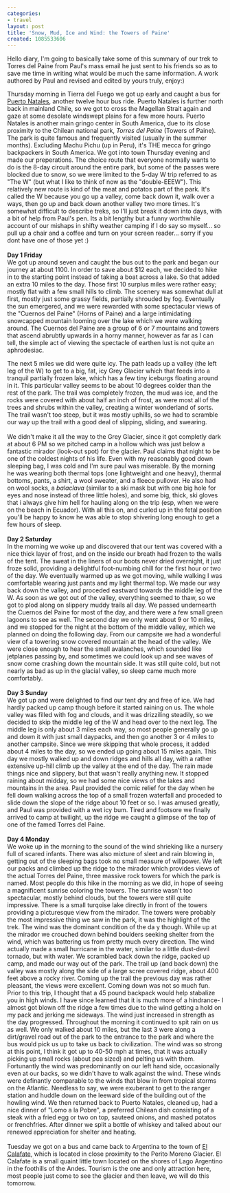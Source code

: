 ```yaml
---
categories:
- travel
layout: post
title: 'Snow, Mud, Ice and Wind: the Towers of Paine'
created: 1085533606
---
```

Hello diary, I'm going to basically take some of this summary of our trek to Torres del Paine from Paul's mass email he just sent to his friends so as to save me time in writing what would be much the same information.  A work authored by Paul and revised and edited by yours truly, enjoy:)   

Thursday morning in Tierra del Fuego we got up early and caught a bus for <a href="javascript:pm_setXY(176.674,-600.25)">Puerto Natales</a>, another twelve hour bus ride.  Puerto Natales is further north back in mainland Chile, so we got to cross the Magellan Strait again and gaze at some desolate windswept plains for a few more hours.  Puerto Natales is another main gringo center in South America, due to its close proximity to the Chilean national park, <em>Torres del Paine </em>(Towers of Paine).  The park is quite famous and frequently visited (usually in the summer months). Excluding Machu Pichu (up in Peru), it's THE mecca for gringo backpackers in South America.  We got into town Thursday evening and made our preperations.  The choice route that everyone normally wants to do is the 8-day circuit around the entire park, but some of the passes were blocked due to snow, so we were limited to the 5-day W trip referred to as "The W" (but what I like to think of now as the "double-EEEW"). This relatively new route is kind of the meat and potatos part of the park.  It's called the W because you go up a valley, come back down it, walk over a ways, then go up and back down another valley two more times.  It's somewhat difficult to describe treks, so I'll just break it down into days, with a bit of help from Paul's pen. Its a bit lengthy but a funny worthwhile account of our mishaps in shifty weather camping if I do say so myself... so pull up a chair and a coffee and turn on your screen reader... sorry if you dont have one of those yet :)<br /> <br /><strong>Day 1 Friday</strong><br />We got up around seven and caught the bus out to the park and began our journey at about 1100.  In order to save about $12 each, we decided to hike in to the starting point instead of taking a boat across a lake.  So that added an extra 10 miles to the day.  Those first 10 surplus miles were rather easy; mostly flat with a few small hills to climb.  The scenery was somewhat dull at first, mostly just some grassy fields, partially shrouded by fog.  Eventually the sun emergered, and we were rewarded with some spectacular views of the "Cuernos del Paine" (Horns of Paine) and a large intimidating snowcapped mountain looming over the lake which we were walking around.  The Cuernos del Paine are a group of 6 or 7 mountains and towers that ascend abrubtly upwards in a horny manner, however as far as I can tell, the simple act of viewing the spectacle of earthen lust is not quite an aphrodesiac.     

The next 5 miles we did were quite icy. The path leads up a valley (the left leg of the W) to get to a big, fat, icy Grey Glacier which that feeds into a tranquil partially frozen lake, which has a few tiny iceburgs floating around in it.  This particular valley seems to be about 10 degrees colder than the rest of the park.  The trail was completely frozen, the mud was ice, and the rocks were covered with about half an inch of frost, as were most all of the trees and shrubs within the valley, creating a winter wonderland of sorts.  The trail wasn't too steep, but it was mostly uphills, so we had to scramble our way up the trail with a good deal of slipping, sliding, and swearing.  <br /> <br />We didn't make it all the way to the Grey Glacier, since it got completly dark at about 6 PM so we pitched camp in a hollow which was just below a fantastic mirador (look-out spot) for the glacier.  Paul claims that night to be one of the coldest nights of his life. Even with my reasonably good down sleeping bag, I was cold and I'm sure paul was miserable.  By the morning he was wearing both thermal tops (one lightweight and one heavy), thermal bottoms, pants, a shirt, a wool sweater, and a fleece pullover.  He also had on wool socks, a <em>balaclava </em>(similar to a ski mask but with one big hole for eyes and nose instead of three little holes), and some big, thick, ski gloves that i always give him hell for hauling along on the trip (esp, when we were on the beach in Ecuador).  With all this on, and curled up in the fetal position you'll be happy to know he was able to stop shivering long enough to get a few hours of sleep.  <br /> <br /><strong>Day 2 Saturday</strong><br />In the morning we woke up and discovered that our tent was covered with a nice thick layer of frost, and on the inside our breath had frozen to the walls of the tent.  The sweat in the liners of our boots never dried overnight, it just froze solid, providing a delightful foot-numbing chill for the first hour or two of the day.  We eventually warmed up as we got moving, while walking I was comfortable wearing just pants and my light thermal top.  We made our way back down the valley, and proceded eastward towards the middle leg of the W.  As soon as we got out of the valley, everything seemed to thaw, so we got to plod along on slippery muddy trails all day.  We passed undernearth the Cuernos del Paine for most of the day, and there were a few small green lagoons to see as well.  The second day we only went about 9 or 10 miles, and we stopped for the night at the bottom of the middle valley, which we planned on doing the following day.  From our campsite we had a wonderful view of a towering snow covered mountain at the head of the valley. We were close enough to hear the small avalanches, which sounded like jetplanes passing by, and sometimes we could look up and see waves of snow come crashing down the mountain side.  It was still quite cold, but not nearly as bad as up in the glacial valley, so sleep came much more comfortably.<br /> <br /><strong>Day 3 Sunday</strong><br />We got up and were delighted to find our tent dry and free of ice.  We had hardly packed up camp though before it started raining on us.  The whole valley was filled with fog and clouds, and it was drizziling steadily, so we decided to skip the middle leg of the W and head over to the next leg.  The middle leg is only about 3 miles each way, so most people generally go up and down it with just small daypacks, and then go another 3 or 4 miles to another campsite.  Since we were skipping that whole process, it added about 4 miles to the day, so we ended up going about 15 miles again.  This day we mostly walked up and down ridges and hills all day, with a rather extensive up-hill climb up the valley at the end of the day.  The rain made things nice and slippery, but that wasn't really anything new.  It stopped raining about midday, so we had some nice views of the lakes and mountains in the area.  Paul provided the comic relief for the day when he fell down walking across the top of a small frozen waterfall and proceded to slide down the slope of the ridge about 10 feet or so.  I was amused greatly, and Paul was provided with a wet icy bum.  Tired and footsore we finally arrived to camp at twilight, up the ridge we caught a glimpse of the top of one of the famed Torres del Paine.<br /> <br /><strong>Day 4 Monday</strong><br />We woke up in the morning to the sound of the wind shrieking like a nursery full of scared infants.  There was also mixture of sleet and rain blowing in, getting out of the sleeping bags took no small measure of willpower.  We left our packs and climbed up the ridge to the mirador which provides views of the actual Torres del Paine, three massive rock towers for which the park is named.  Most people do this hike in the morning as we did, in hope of seeing a magnificent sunrise coloring the towers.  The sunrise wasn't too spectacular, mostly behind clouds, but the towers were still quite impressive.  There is a small turqoise lake directly in front of the towers providing a picturesque view from the mirador.  The towers were probably the most impressive thing we saw in the park, it was the highlight of the trek.  The wind was the dominant condition of the da
y though.  While up at the mirador we crouched down behind boulders seeking shelter from the wind, which was battering us from pretty much every direction.  The wind actually made a small hurricane in the water, similar to a little dust-devil tornado, but with water.  We scrambled back down the ridge, packed up camp, and made our way out of the park.  The trail up (and back down) the valley was mostly along the side of a large scree covered ridge, about 400 feet above a rocky river.  Coming up the trail the previous day was rather pleasant, the views were excellent.  Coming down was not so much fun.  Prior to this trip, I thought that a 45 pound backpack would help stabalize you in high winds.  I have since learned that it is much more of a hindrance- I almost got blown off the ridge a few times due to the wind getting a hold on my pack and jerking me sideways.  The wind just increased in strength as the day progressed.  Throughout the morning it continued to spit rain on us as well.  We only walked about 10 miles, but the last 3 were along a dirt/gravel road out of the park to the entrance to the park and where the bus would pick us up to take us back to civilization.  The wind was so strong at this point, I think it got up to 40-50 mph at times, that it was actually picking up small rocks (about pea sized) and pelting us with them.  Fortunantly the wind was predominantly on our left hand side, occasionally even at our backs, so we didn't have to walk against the wind.  These winds were definantly comparable to the winds that blow in from tropical storms on the Atlantic.  Needless to say, we were exuberant to get to the ranger station and huddle down on the leeward side of the building out of the howling wind.  We then returned back to Puerto Natales, cleaned up, had a nice dinner of "Lomo a la Pobre", a preferred Chilean dish consisting of a steak with a fried egg or two on top, sauteed onions, and mashed potatos or frenchfries.  After dinner we split a bottle of whiskey and talked about our renewed appreciation for shelter and heating.<br /> <br />Tuesday we got on a bus and came back to Argentina to the town of <a href="javascript:pm_setXY(178.380,-589.77)">El Calafate</a>, which is located in close proximity to the Perito Moreno Glacier.  El Calafate is a small quaint little town located on the shores of Lago Argentino in the foothills of the Andes.  Tourism is the one and only attraction here, most people just come to see the glacier and then leave, we will do this tomorrow.<br />

